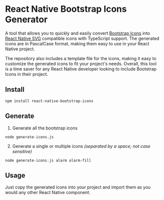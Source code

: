# React Native Bootstrap Icons Generator
A tool that allows you to quickly and easily convert [Bootstrap Icons](https://icons.getbootstrap.com/) into [React Native SVG](https://github.com/software-mansion/react-native-svg) compatible icons with TypeScript support. The generated icons are in PascalCase format, making them easy to use in your React Native project.

The repository also includes a template file for the icons, making it easy to customize the generated icons to fit your project's needs. Overall, this tool is a time saver for any React Native developer looking to include Bootstrap Icons in their project.

## Install

```
npm install react-native-bootstrap-icons
```

## Generate
1. Generate all the bootstrap icons

```
node generate-icons.js
```
2. Generate a single or multiple icons _(separated by a space; not case sensitive)_

```
node generate-icons.js alarm alarm-fill
```
## Usage 
Just copy the generated icons into your project and import them as you would any other React Native component.
